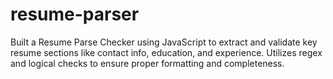 # resume-parser
Built a Resume Parse Checker using JavaScript to extract and validate key resume sections like contact info, education, and experience. Utilizes regex and logical checks to ensure proper formatting and completeness.
